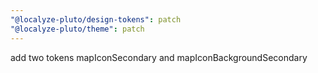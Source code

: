 ```yaml
---
"@localyze-pluto/design-tokens": patch
"@localyze-pluto/theme": patch
---
```


add two tokens mapIconSecondary and mapIconBackgroundSecondary
